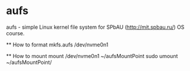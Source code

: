 aufs
=========

aufs - simple Linux kernel file system for SPbAU (http://mit.spbau.ru/) OS course.

** How to format
mkfs.aufs /dev/nvme0n1

** How to mount
mount /dev/nvme0n1 ~/aufsMountPoint
sudo umount ~/aufsMountPoint/